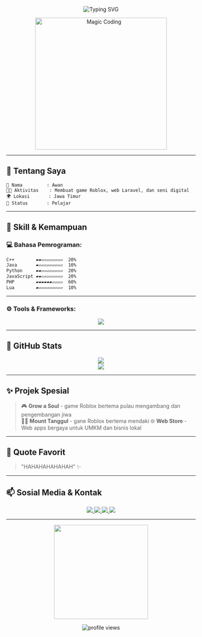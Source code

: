 
<!-- KILLERMAX32 | Awan the Code Magician -->
<p align="center">
  <img src="https://readme-typing-svg.herokuapp.com?font=Fira+Code&size=30&duration=4000&pause=1000&color=00FFFF&center=true&vCenter=true&width=700&lines=✨+Halo,+saya+Setiywan;🌌+Magician+of+Code+and+Imagination;⚔️+Let's+Craft+Some+Magic!" alt="Typing SVG" />
</p>

<p align="center">
  <img src="https://media.giphy.com/media/0D75UbtDyzYunTj5NW/giphy.gif" width="350" alt="Magic Coding" />
</p>

---

## 🎨 Tentang Saya

```
🧠 Nama         : Awan
🧑‍💻 Aktivitas    : Membuat game Roblox, web Laravel, dan seni digital
🌍 Lokasi       : Jawa Timur
🧙 Status       : Pelajar
```

---

## 🚀 Skill & Kemampuan

### 💻 Bahasa Pemrograman:
```markdown
C++        ▰▰▱▱▱▱▱▱▱▱  20%  
Java       ▰▱▱▱▱▱▱▱▱▱  10%  
Python     ▰▰▱▱▱▱▱▱▱▱  20%  
JavaScript ▰▰▱▱▱▱▱▱▱▱  20%  
PHP        ▰▰▰▰▰▰▱▱▱▱  60%  
Lua        ▰▱▱▱▱▱▱▱▱▱  10%
```

---

### ⚙️ Tools & Frameworks:
<p align="center">
  <img src="https://skillicons.dev/icons?i=vscode,github,laravel,bootstrap,tailwind,mysql,lua,php,js,py,java,cpp&theme=dark" />
</p>

---

## 🧪 GitHub Stats

<p align="center">
  <img src="https://github-readme-stats.vercel.app/api?username=USERNAME-GITHUB&show_icons=true&theme=tokyonight&hide_border=true&custom_title=🔥+Statistik+Saya" />
  <br>
  <img src="https://github-readme-streak-stats.herokuapp.com/?user=USERNAME-GITHUB&theme=tokyonight&hide_border=true" />
</p>

---

## ✨ Projek Spesial
> 🎮 **Grow a Soul** - game Roblox bertema pulau mengambang dan pengembangan jiwa  
> 🧙‍♂️ **Mount Tanggul** - gane Roblox bertema mendaki
> 🌐 **Web Store** - Web apps bergaya untuk UMKM dan bisnis lokal

---

## 🌌 Quote Favorit

> "HAHAHAHAHAHAH” ✨

---

## 📫 Sosial Media & Kontak

<p align="center">
  <a href="https://www.tiktok.com/@awancode" target="_blank">
    <img src="https://img.shields.io/badge/TikTok-%231DA1F2.svg?style=for-the-badge&logo=tiktok&logoColor=white" />
  </a>
  <a href="https://instagram.com/awancode" target="_blank">
    <img src="https://img.shields.io/badge/Instagram-E4405F?style=for-the-badge&logo=instagram&logoColor=white" />
  </a>
  <a href="https://discord.com/users/123456789012345678" target="_blank">
    <img src="https://img.shields.io/badge/Discord-Awan%230123-7289DA?style=for-the-badge&logo=discord&logoColor=white" />
  </a>
  <a href="https://www.roblox.com/users/1234567/profile" target="_blank">
    <img src="https://img.shields.io/badge/Roblox-KILLERMAX-red?style=for-the-badge&logo=roblox" />
  </a>
</p>

---

<p align="center">
  <img src="https://media.giphy.com/media/SWoSkN6DxTszqIKEqv/giphy.gif" width="250" />
</p>

<p align="center">
  <img src="https://komarev.com/ghpvc/?username=USERNAME-GITHUB&label=Kunjungan+Profil&color=0e75b6&style=flat-square" alt="profile views" />
</p>
